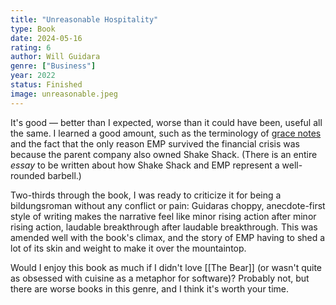 ```yaml
---
title: "Unreasonable Hospitality"
type: Book
date: 2024-05-16
rating: 6
author: Will Guidara
genre: ["Business"]
year: 2022
status: Finished
image: unreasonable.jpeg
---
```


It's good — better than I expected, worse than it could have been, useful all the same. I learned a good amount, such as the terminology of [grace notes](/posts/microblog/grace-notes) and the fact that the only reason EMP survived the financial crisis was because the parent company also owned Shake Shack. (There is an entire _essay_ to be written about how Shake Shack and EMP represent a well-rounded barbell.)

Two-thirds through the book, I was ready to criticize it for being a bildungsroman without any conflict or pain: Guidaras choppy, anecdote-first style of writing makes the narrative feel like minor rising action after minor rising action, laudable breakthrough after laudable breakthrough. This was amended well with the book's climax, and the story of EMP having to shed a lot of its skin and weight to make it over the mountaintop.

Would I enjoy this book as much if I didn't love [[The Bear]] (or wasn't quite as obsessed with cuisine as a metaphor for software)? Probably not, but there are worse books in this genre, and I think it's worth your time.
